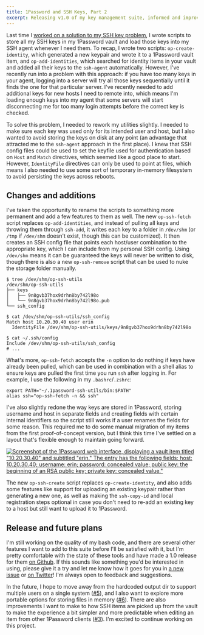 ```yaml
---
title: 1Password and SSH Keys, Part 2
excerpt: Releasing v1.0 of my key management suite, informed and improved by lessons learned from the original proof of concept.
---
```


Last time I [worked on a solution to my SSH key problem][previous post], I wrote scripts to store all my SSH keys in my 1Password vault and load those keys into my SSH agent whenever I need them. To recap, I wrote two scripts: `op-create-identity`, which generated a new keypair and wrote it to a 1Password vault item, and `op-add-identities`, which searched for identity items in your vault and added all their keys to the `ssh-agent` automatically. However, I've recently run into a problem with this approach: if you have too many keys in your agent, logging into a server will try all those keys sequentially until it finds the one for that particular server. I've recently needed to add additional keys for new hosts I need to remote into, which means I'm loading enough keys into my agent that some servers will start disconnecting me for too many login attempts before the correct key is checked.

To solve this problem, I needed to rework my utilities slightly. I needed to make sure each key was used only for its intended user and host, but I also wanted to avoid storing the keys on disk at any point (an advantage that attracted me to the `ssh-agent` approach in the first place). I knew that SSH config files could be used to set the keyfile used for authentication based on `Host` and `Match` directives, which seemed like a good place to start. However, `IdentityFile` directives can only be used to point at files, which means I also needed to use some sort of temporary in-memory filesystem to avoid persisting the keys across reboots.

## Changes and additions

I've taken the opportunity to rename the scripts to something more permanent and add a few features to them as well. The new `op-ssh-fetch` script replaces `op-add-identities`, and instead of pulling all keys and throwing them through `ssh-add`, it writes each key to a folder in `/dev/shm` (or `/tmp` if `/dev/shm` doesn't exist, though this can be customized). It then creates an SSH config file that points each host/user combination to the appropriate key, which I can include from my personal SSH config. Using `/dev/shm` means it can be guaranteed the keys will never be written to disk, though there is also a new `op-ssh-remove` script that can be used to nuke the storage folder manually.

```
$ tree /dev/shm/op-ssh-utils
/dev/shm/op-ssh-utils
├── keys
│   ├── 9n8gvb37hox9drhn8by742l98o
│   └── 9n8gvb37hox9drhn8by742l98o.pub
└── ssh_config

$ cat /dev/shm/op-ssh-utils/ssh_config
Match host 10.20.30.40 user erin
  IdentityFile /dev/shm/op-ssh-utils/keys/9n8gvb37hox9drhn8by742l98o

$ cat ~/.ssh/config
Include /dev/shm/op-ssh-utils/ssh_config
# ...
```

What's more, `op-ssh-fetch` accepts the `-n` option to do nothing if keys have already been pulled, which can be used in combination with a shell alias to ensure keys are pulled the first time you run `ssh` after logging in. For example, I use the following in my `.bashrc`/`.zshrc`:

```
export PATH="~/.1password-ssh-utils/bin:$PATH"
alias ssh="op-ssh-fetch -n && ssh"
```

I've also slightly redone the way keys are stored in 1Password, storing username and host in separate fields and creating fields with certain internal identifiers so the script still works if a user renames the fields for some reason. This required me to do some manual migration of my items from the first proof-of-concept version, but I think this time I've settled on a layout that's flexible enough to maintain going forward.

[![Screenshot of the 1Password web interface, displaying a vault item titled "10.20.30.40" and subtitled "erin." The entry has the following fields: host: 10.20.30.40; username: erin; password: concealed value; public key: the beginning of an RSA public key; private key: concealed value." ][screenshot]][screenshot]

The new `op-ssh-create` script replaces `op-create-identity`, and also adds some features like support for uploading an existing keypair rather than generating a new one, as well as making the `ssh-copy-id` and local registration steps optional in case you don't need to re-add an existing key to a host but still want to upload it to 1Password.

## Release and future plans

I'm still working on the quality of my bash code, and there are several other features I want to add to this suite before I'll be satisfied with it, but I'm pretty comfortable with the state of these tools and have made a 1.0 release for them [on Github][github]. If this sounds like something you'd be interested in using, please give it a try and let me know how it goes for you in [a new issue][new issue] or [on Twitter][twitter]! I'm always open to feedback and suggestions.

In the future, I hope to move away from the hardcoded output dir to support multiple users on a single system ([#5][issue 5]), and I also want to explore more portable options for storing files in memory ([#6][issue 6]). There are also improvements I want to make to how SSH items are picked up from the vault to make the experience a bit simpler and more predictable when editing an item from other 1Password clients ([#3][issue 3]). I'm excited to continue working on this project.

[github]: https://github.com/eritbh/1password-ssh-utils
[issue 3]: https://github.com/eritbh/1password-ssh-utils/issues/3
[issue 5]: https://github.com/eritbh/1password-ssh-utils/issues/5
[issue 6]: https://github.com/eritbh/1password-ssh-utils/issues/6
[new issue]: https://github.com/eritbh/1password-ssh-utils/issues/new
[previous post]: /2021/01/01/storing-ssh-keys-in-1password/
[screenshot]: https://i.eritbh.me/unnw47w5ZJB1e.png
[twitter]: https://twitter.com/eritbh/
